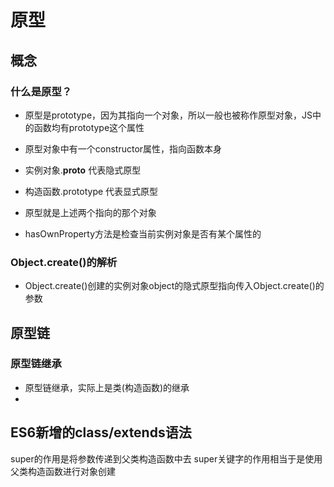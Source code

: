 # 原型
## 概念
### 什么是原型？
- 原型是prototype，因为其指向一个对象，所以一般也被称作原型对象，JS中的函数均有prototype这个属性
- 原型对象中有一个constructor属性，指向函数本身
- 实例对象.__proto__ 代表隐式原型
- 构造函数.prototype 代表显式原型
- 原型就是上述两个指向的那个对象



- hasOwnProperty方法是检查当前实例对象是否有某个属性的
### Object.create()的解析
- Object.create()创建的实例对象object的隐式原型指向传入Object.create()的参数
## 原型链
### 原型链继承
- 原型链继承，实际上是类(构造函数)的继承
- 

## ES6新增的class/extends语法
super的作用是将参数传递到父类构造函数中去
super关键字的作用相当于是使用父类构造函数进行对象创建